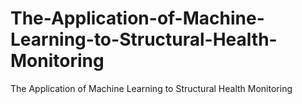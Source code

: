 # The-Application-of-Machine-Learning-to-Structural-Health-Monitoring
The Application of Machine Learning to Structural Health Monitoring
